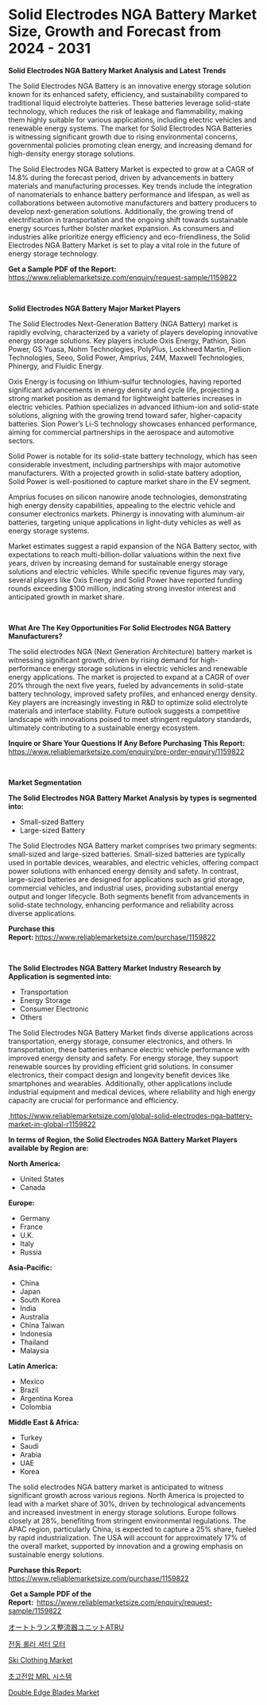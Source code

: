 <p><h1>Solid Electrodes NGA Battery Market Size, Growth and Forecast from 2024 - 2031</h1></p><p><strong>Solid Electrodes NGA Battery Market Analysis and Latest Trends</strong></p>
<p><p>The Solid Electrodes NGA Battery is an innovative energy storage solution known for its enhanced safety, efficiency, and sustainability compared to traditional liquid electrolyte batteries. These batteries leverage solid-state technology, which reduces the risk of leakage and flammability, making them highly suitable for various applications, including electric vehicles and renewable energy systems. The market for Solid Electrodes NGA Batteries is witnessing significant growth due to rising environmental concerns, governmental policies promoting clean energy, and increasing demand for high-density energy storage solutions.</p><p>The Solid Electrodes NGA Battery Market is expected to grow at a CAGR of 14.8% during the forecast period, driven by advancements in battery materials and manufacturing processes. Key trends include the integration of nanomaterials to enhance battery performance and lifespan, as well as collaborations between automotive manufacturers and battery producers to develop next-generation solutions. Additionally, the growing trend of electrification in transportation and the ongoing shift towards sustainable energy sources further bolster market expansion. As consumers and industries alike prioritize energy efficiency and eco-friendliness, the Solid Electrodes NGA Battery Market is set to play a vital role in the future of energy storage technology.</p></p>
<p><strong>Get a Sample PDF of the Report:&nbsp;</strong> <a href="https://www.reliablemarketsize.com/enquiry/request-sample/1159822">https://www.reliablemarketsize.com/enquiry/request-sample/1159822</a></p>
<p>&nbsp;</p>
<p><strong>Solid Electrodes NGA Battery Major Market Players</strong></p>
<p><p>The Solid Electrodes Next-Generation Battery (NGA Battery) market is rapidly evolving, characterized by a variety of players developing innovative energy storage solutions. Key players include Oxis Energy, Pathion, Sion Power, GS Yuasa, Nohm Technologies, PolyPlus, Lockheed Martin, Pellion Technologies, Seeo, Solid Power, Amprius, 24M, Maxwell Technologies, Phinergy, and Fluidic Energy.</p><p>Oxis Energy is focusing on lithium-sulfur technologies, having reported significant advancements in energy density and cycle life, projecting a strong market position as demand for lightweight batteries increases in electric vehicles. Pathion specializes in advanced lithium-ion and solid-state solutions, aligning with the growing trend toward safer, higher-capacity batteries. Sion Power’s Li-S technology showcases enhanced performance, aiming for commercial partnerships in the aerospace and automotive sectors.</p><p>Solid Power is notable for its solid-state battery technology, which has seen considerable investment, including partnerships with major automotive manufacturers. With a projected growth in solid-state battery adoption, Solid Power is well-positioned to capture market share in the EV segment.</p><p>Amprius focuses on silicon nanowire anode technologies, demonstrating high energy density capabilities, appealing to the electric vehicle and consumer electronics markets. Phinergy is innovating with aluminum-air batteries, targeting unique applications in light-duty vehicles as well as energy storage systems.</p><p>Market estimates suggest a rapid expansion of the NGA Battery sector, with expectations to reach multi-billion-dollar valuations within the next five years, driven by increasing demand for sustainable energy storage solutions and electric vehicles. While specific revenue figures may vary, several players like Oxis Energy and Solid Power have reported funding rounds exceeding $100 million, indicating strong investor interest and anticipated growth in market share.</p></p>
<p>&nbsp;</p>
<p><strong>What Are The Key Opportunities For Solid Electrodes NGA Battery Manufacturers?</strong></p>
<p><p>The solid electrodes NGA (Next Generation Architecture) battery market is witnessing significant growth, driven by rising demand for high-performance energy storage solutions in electric vehicles and renewable energy applications. The market is projected to expand at a CAGR of over 20% through the next five years, fueled by advancements in solid-state battery technology, improved safety profiles, and enhanced energy density. Key players are increasingly investing in R&D to optimize solid electrolyte materials and interface stability. Future outlook suggests a competitive landscape with innovations poised to meet stringent regulatory standards, ultimately contributing to a sustainable energy ecosystem.</p></p>
<p><strong>Inquire or Share Your Questions If Any Before Purchasing This Report:</strong> <a href="https://www.reliablemarketsize.com/enquiry/pre-order-enquiry/1159822">https://www.reliablemarketsize.com/enquiry/pre-order-enquiry/1159822</a></p>
<p>&nbsp;</p>
<p><strong>Market Segmentation</strong></p>
<p><strong>The Solid Electrodes NGA Battery Market Analysis by types is segmented into:</strong></p>
<p><ul><li>Small-sized Battery</li><li>Large-sized Battery</li></ul></p>
<p><p>The Solid Electrodes NGA Battery market comprises two primary segments: small-sized and large-sized batteries. Small-sized batteries are typically used in portable devices, wearables, and electric vehicles, offering compact power solutions with enhanced energy density and safety. In contrast, large-sized batteries are designed for applications such as grid storage, commercial vehicles, and industrial uses, providing substantial energy output and longer lifecycle. Both segments benefit from advancements in solid-state technology, enhancing performance and reliability across diverse applications.</p></p>
<p><strong>Purchase this Report:&nbsp;</strong><a href="https://www.reliablemarketsize.com/purchase/1159822">https://www.reliablemarketsize.com/purchase/1159822</a></p>
<p>&nbsp;</p>
<p><strong>The Solid Electrodes NGA Battery Market Industry Research by Application is segmented into:</strong></p>
<p><ul><li>Transportation</li><li>Energy Storage</li><li>Consumer Electronic</li><li>Others</li></ul></p>
<p><p>The Solid Electrodes NGA Battery Market finds diverse applications across transportation, energy storage, consumer electronics, and others. In transportation, these batteries enhance electric vehicle performance with improved energy density and safety. For energy storage, they support renewable sources by providing efficient grid solutions. In consumer electronics, their compact design and longevity benefit devices like smartphones and wearables. Additionally, other applications include industrial equipment and medical devices, where reliability and high energy capacity are crucial for performance and efficiency.</p></p>
<p><a href="https://www.reliablemarketsize.com/global-solid-electrodes-nga-battery-market-in-global-r1159822">&nbsp;https://www.reliablemarketsize.com/global-solid-electrodes-nga-battery-market-in-global-r1159822</a></p>
<p><strong>In terms of Region, the Solid Electrodes NGA Battery Market Players available by Region are:</strong></p>
<p>
    <p> <strong> North America: </strong>
        <ul>
            <li>United States</li>
            <li>Canada</li>
        </ul>
        </p> 
    <p> <strong> Europe: </strong>
        <ul>
            <li>Germany</li>
            <li>France</li>
            <li>U.K.</li>
            <li>Italy</li>
            <li>Russia</li>
        </ul>
        </p> 
    <p> <strong> Asia-Pacific: </strong>
        <ul>
            <li>China</li>
            <li>Japan</li>
            <li>South Korea</li>
            <li>India</li>
            <li>Australia</li>
            <li>China Taiwan</li>
            <li>Indonesia</li>
            <li>Thailand</li>
            <li>Malaysia</li>
        </ul>
        </p> 
    <p> <strong> Latin America: </strong>
        <ul>
            <li>Mexico</li>
            <li>Brazil</li>
            <li>Argentina Korea</li>
            <li>Colombia</li>
        </ul>
        </p> 
    <p> <strong> Middle East & Africa: </strong>
        <ul>
            <li>Turkey</li>
            <li>Saudi</li>
            <li>Arabia</li>
            <li>UAE</li>
            <li>Korea</li>
        </ul>
    </p>
    </p>
<p><p>The solid electrodes NGA battery market is anticipated to witness significant growth across various regions. North America is projected to lead with a market share of 30%, driven by technological advancements and increased investment in energy storage solutions. Europe follows closely at 28%, benefiting from stringent environmental regulations. The APAC region, particularly China, is expected to capture a 25% share, fueled by rapid industrialization. The USA will account for approximately 17% of the overall market, supported by innovation and a growing emphasis on sustainable energy solutions.</p></p>
<p><strong>Purchase this Report: </strong><a href="https://www.reliablemarketsize.com/purchase/1159822">https://www.reliablemarketsize.com/purchase/1159822</a></p>
<p>&nbsp;<strong>Get a Sample PDF of the Report:&nbsp;&nbsp;</strong><a href="https://www.reliablemarketsize.com/enquiry/request-sample/1159822">https://www.reliablemarketsize.com/enquiry/request-sample/1159822</a></p>
<p><strong></strong></p>
<p><p><a href="https://medium.com/@natkinneij6j/%E3%82%AA%E3%83%BC%E3%83%88%E3%83%88%E3%83%A9%E3%83%B3%E3%82%B9%E3%83%95%E3%82%A9%E3%83%BC%E3%83%9E%E3%83%BC%E6%95%B4%E6%B5%81%E5%99%A8%E3%83%A6%E3%83%8B%E3%83%83%E3%83%88-atru-%E5%B8%82%E5%A0%B4%E3%81%AE%E3%83%80%E3%82%A4%E3%83%8A%E3%83%9F%E3%82%AF%E3%82%B9%E3%81%AE%E6%8E%A2%E6%B1%82-%E3%82%B0%E3%83%AD%E3%83%BC%E3%83%90%E3%83%AB%E3%83%88%E3%83%AC%E3%83%B3%E3%83%89%E3%81%A8%E4%BB%8A%E5%BE%8C%E3%81%AE%E6%88%90%E9%95%B7%E3%81%AE%E8%A6%8B%E9%80%9A%E3%81%97-2024%E5%B9%B4-2031%E5%B9%B4-%E3%82%92113%E3%83%9A%E3%83%BC%E3%82%B8%E3%81%A7%E3%82%AB%E3%83%90%E3%83%BC-911f31cc8a3b">オートトランス整流器ユニットATRU</a></p><p><a href="https://medium.com/@danielhavlin/%EC%84%B8%EA%B3%84-electric-roller-shutter-motor-market-%EC%9D%80-2024%EC%97%90%EC%84%9C-2031%EB%A1%9C-%EC%97%B0%ED%8F%89%EA%B7%A0-%EC%A6%9D%EA%B0%80%EC%9C%A8%EC%9D%84-%EB%B3%B4%EC%9D%BC-%EA%B2%83%EC%9C%BC%EB%A1%9C-%EC%98%88%EC%83%81%EB%90%A9%EB%8B%88%EB%8B%A4-74d2d5a4b1b9">전동 롤러 셔터 모터</a></p><p><a href="https://www.linkedin.com/pulse/global-ski-clothing-market-size-trends-analysis-regional-outlook-ba1yc?trackingId=x5Lu3MT4RwOoMBdd0KKmhA%3D%3D">Ski Clothing Market</a></p><p><a href="https://medium.com/@lily.grace.hall/%EC%84%B8%EA%B3%84-ultra-high-field-mrl-system-market-%EC%9D%80-2024%EC%97%90%EC%84%9C-2031%EB%A1%9C-%EC%97%B0%ED%8F%89%EA%B7%A0-%EC%A6%9D%EA%B0%80%EC%9C%A8%EC%9D%84-%EB%B3%B4%EC%9D%BC-%EA%B2%83%EC%9C%BC%EB%A1%9C-%EC%98%88%EC%83%81%EB%90%A9%EB%8B%88%EB%8B%A4-4e938dd105f4">초고전압 MRL 시스템</a></p><p><a href="https://www.linkedin.com/pulse/booming-double-edge-blades-market-sector-analysis-growth-projections-ngvbc?trackingId=%2BoZzPSRzQ4GGZaSoRwDjAA%3D%3D">Double Edge Blades Market</a></p></p>